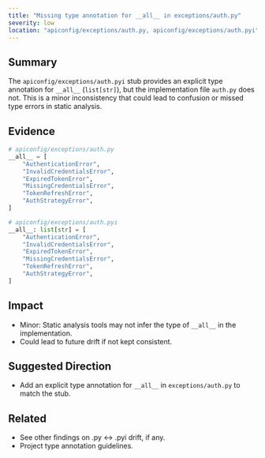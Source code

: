 ```yaml
---
title: "Missing type annotation for __all__ in exceptions/auth.py"
severity: low
location: "apiconfig/exceptions/auth.py, apiconfig/exceptions/auth.pyi"
---
```


## Summary
The `apiconfig/exceptions/auth.pyi` stub provides an explicit type annotation for `__all__` (`list[str]`), but the implementation file `auth.py` does not. This is a minor inconsistency that could lead to confusion or missed type errors in static analysis.

## Evidence
```python
# apiconfig/exceptions/auth.py
__all__ = [
    "AuthenticationError",
    "InvalidCredentialsError",
    "ExpiredTokenError",
    "MissingCredentialsError",
    "TokenRefreshError",
    "AuthStrategyError",
]

# apiconfig/exceptions/auth.pyi
__all__: list[str] = [
    "AuthenticationError",
    "InvalidCredentialsError",
    "ExpiredTokenError",
    "MissingCredentialsError",
    "TokenRefreshError",
    "AuthStrategyError",
]
```

## Impact
- Minor: Static analysis tools may not infer the type of `__all__` in the implementation.
- Could lead to future drift if not kept consistent.

## Suggested Direction
- Add an explicit type annotation for `__all__` in `exceptions/auth.py` to match the stub.

## Related
- See other findings on .py ↔ .pyi drift, if any.
- Project type annotation guidelines.